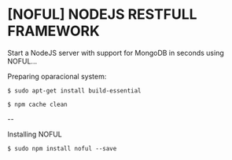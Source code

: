 # [NOFUL] NODEJS RESTFULL FRAMEWORK
Start a NodeJS server with support for MongoDB in seconds using NOFUL...

Preparing oparacional system:

`$ sudo apt-get install build-essential`

`$ npm cache clean`

--

Installing NOFUL

`$ sudo npm install noful --save`
